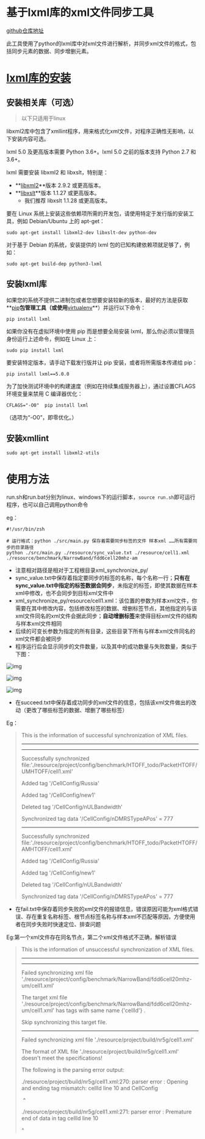 # 基于lxml库的xml文件同步工具

[github仓库地址](https://github.com/HuanYeMengYu/xml_synchronize_py)

此工具使用了python的lxml库中对xml文件进行解析，并同步xml文件的格式，包括同步元素的数据、同步增删元素。

# [lxml库的安装](https://lxml.de/installation.html)

## 安装相关库（可选）

> 以下只适用于linux

libxml2库中包含了xmllint程序，用来格式化xml文件，对程序正确性无影响，以下安装内容可选。

lxml 5.0 及更高版本需要 Python 3.6+。lxml 5.0 之前的版本支持 Python 2.7 和 3.6+。

lxml 需要安装 libxml2 和 libxslt，特别是：

- **[libxml2](http://xmlsoft.org/)**版本 2.9.2 或更高版本。
- **[libxslt](http://xmlsoft.org/XSLT/)**版本 1.1.27 或更高版本。
  - 我们推荐 libxslt 1.1.28 或更高版本。

要在 Linux 系统上安装这些依赖项所需的开发包，请使用特定于发行版的安装工具，例如 Debian/Ubuntu 上的 apt-get：

```
sudo apt-get install libxml2-dev libxslt-dev python-dev
```

对于基于 Debian 的系统，安装提供的 lxml 包的已知构建依赖项就足够了，例如：

```
sudo apt-get build-dep python3-lxml
```

## **安装lxml库**

如果您的系统不提供二进制包或者您想要安装较新的版本，最好的方法是获取**[pip](http://pypi.python.org/pypi/pip)**包管理工具（或使用**[virtualenv](https://pypi.python.org/pypi/virtualenv)**）并运行以下命令：

```
pip install lxml
```

如果你没有在虚拟环境中使用 pip 而是想要全局安装 lxml，那么你必须以管理员身份运行上述命令，例如在 Linux 上：

```
sudo pip install lxml
```

要安装特定版本，请手动下载发行版并让 pip 安装，或者将所需版本传递给 pip：

```
pip install lxml==5.0.0
```

为了加快测试环境中的构建速度（例如在持续集成服务器上），通过设置CFLAGS环境变量来禁用 C 编译器优化：

```
CFLAGS="-O0"  pip install lxml
```

（选项为“-O0”，即零优化。）

## 安装xmllint

```SQL
sudo apt-get install libxml2-utils
```

# 使用方法

run.sh和run.bat分别为linux、windows下的运行脚本，`source run.sh`即可运行程序，也可以自己调用python命令

eg：

```Shell
#!/usr/bin/zsh

# 运行格式：python ./src/main.py 保存着需要同步标签的文件 样本xml ……所有需要同步的目录路径
python ./src/main.py ./resource/sync_value.txt ./resource/cell1.xml ./resource/benchmark/NarrowBand/fdd6cell20mhz-am
```

- 注意相对路径是相对于工程根目录xml_synchronize_py/
- sync_value.txt中保存着指定要同步的标签的名称，每个名称一行；**只有在sync_value.txt中指定的标签数据会同步**，未指定的标签，即使其数据在样本xml中修改，也不会同步到目标xml文件中
- xml_synchronize_py/resource/cell1.xml：该位置的参数为样本xml文件，你需要在其中修改内容，包括修改标签的数据、增删标签节点，其他指定的与该xml文件同名的xml文件会据此同步；**自动增删标签**来使得目标xml文件的结构与样本xml文件相同
- 后续的可变长参数为指定的所有目录，这些目录下所有与样本xml文件同名的xml文件都会被同步
- 程序运行后会显示同步的文件数量，以及其中的成功数量与失败数量，类似于下图：

![img](https://diangroup.feishu.cn/space/api/box/stream/download/asynccode/?code=ODE1YWVjNjI1NzdhZDE2NTFmYjZkY2QyOGE0N2QwNmFfdUJIbTVaTlRnb0x0VWphbUFJVXRFWUxIblNoWU5pSzVfVG9rZW46TGU1RmJvZXp3b0VoZm14ODl6aWM2WUUxbjhBXzE3MjMxMDQ2NTA6MTcyMzEwODI1MF9WNA)

![img](https://diangroup.feishu.cn/space/api/box/stream/download/asynccode/?code=ODM0NDAxZDMyYzkyYmE3YjM2NDkyYmYwMWZkNDZlMWJfYWU0dVVpS3ZscFJRWWUxTEowMEoxbldlSUlKcElsdU1fVG9rZW46SHVZT2I5ekF1bzl0Y1R4c1Y2VmNyZ29UbnRmXzE3MjMxMDQ2NTA6MTcyMzEwODI1MF9WNA)

![img](https://diangroup.feishu.cn/space/api/box/stream/download/asynccode/?code=ZWQ1N2NhOTVhMTAyOTRkZjZmMjFiMmU3ZWE5NzNkMjdfekVzdE5qUXVhcDdTZ1k5TTh2c3RheXhmUDZtRFRJbEJfVG9rZW46UnU4ZWJRb0lBb0czdmt4T3ZSaGM2WHNnbkpjXzE3MjMxMDQ2NTA6MTcyMzEwODI1MF9WNA)

- 在succeed.txt中保存着成功同步的xml文件的信息，包括该xml文件做出的改动（更改了哪些标签的数据、增删了哪些标签）

Eg：

> This is the information of successful synchronization of XML files.
>
> ------
>
> ------
>
> Successfully synchronized file:'./resource/project/config/benchmark/HTOFF_todo/PacketHTOFF/UMHTOFF/cell1.xml'
>
> Added tag '/CellConfig/Russia'
>
> Added tag '/CellConfig/new1'
>
> Deleted tag '/CellConfig/nULBandwidth'
>
> Synchronized tag data '/CellConfig/nDMRSTypeAPos' = 777
>
> ------
>
> Successfully synchronized file:'./resource/project/config/benchmark/HTOFF_todo/PacketHTOFF/AMHTOFF/cell1.xml'
>
> Added tag '/CellConfig/Russia'
>
> Added tag '/CellConfig/new1'
>
> Deleted tag '/CellConfig/nULBandwidth'
>
> Synchronized tag data '/CellConfig/nDMRSTypeAPos' = 777

- 在fail.txt中保存着同步失败的xml文件的报错信息，错误原因可能为xml格式错误、存在重复名称标签、根节点标签名称与样本xml不匹配等原因，方便使用者在同步失败时快速定位、排查问题

Eg:第一个xml文件存在同名节点，第二个xml文件格式不正确，解析错误

> This is the information of unsuccessful synchronization of XML files.
>
> ------
>
> ------
>
> Failed synchronizing xml file './resource/project/config/benchmark/NarrowBand/fdd6cell20mhz-um/cell1.xml'
>
> The target xml file './resource/project/config/benchmark/NarrowBand/fdd6cell20mhz-um/cell1.xml' has tags with same name {'cellId'} .
>
> Skip synchronizing this target file.
>
> ------
>
> Failed synchronizing xml file './resource/project/build/nr5g/cell1.xml'
>
> The format of XML file './resource/project/build/nr5g/cell1.xml' doesn't meet the specifications!
>
> The following is the parsing error output:
>
> ./resource/project/build/nr5g/cell1.xml:270: parser error : Opening and ending tag mismatch: cellId line 10 and CellConfig
>
> </CellConfig>
>
> ​             ^
>
> ./resource/project/build/nr5g/cell1.xml:271: parser error : Premature end of data in tag cellId line 10
>
> 
>
> ^
